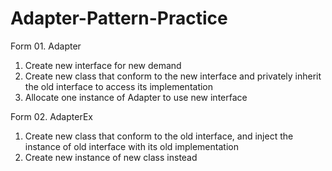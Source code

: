 # Adapter-Pattern-Practice
Form 01. Adapter
1. Create new interface for new demand
2. Create new class that conform to the new interface and privately inherit the old interface to access its implementation
3. Allocate one instance of Adapter to use new interface

Form 02. AdapterEx
1. Create new class that conform to the old interface, and inject the instance of old interface with its old implementation
2. Create new instance of new class instead
